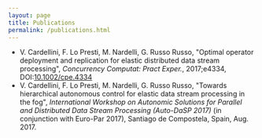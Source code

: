 ```yaml
---
layout: page
title: Publications
permalink: /publications.html
---
```


- V. Cardellini, F. Lo Presti, M. Nardelli, G. Russo Russo, "Optimal operator deployment and replication for elastic distributed data stream processing", *Concurrency Computat: Pract Exper.*, 2017;e4334, DOI:[10.1002/cpe.4334](https://doi.org/10.1002/cpe.4334)
- V. Cardellini, F. Lo Presti, M. Nardelli, G. Russo Russo, "Towards hierarchical autonomous control for elastic data stream processing in the fog", *International Workshop on Autonomic Solutions for Parallel and Distributed Data Stream Processing (Auto-DaSP 2017)* (in conjunction with Euro-Par 2017), Santiago de Compostela, Spain, Aug. 2017. 

